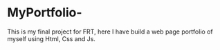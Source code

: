 # MyPortfolio-
This is my final project for FRT, here I have build a  web page portfolio of myself using Html, Css and Js.
